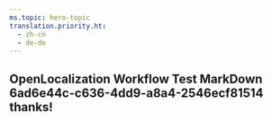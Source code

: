 ```yaml
---
ms.topic: hero-topic
translation.priority.ht: 
  - zh-cn
  - de-de
---
```

## OpenLocalization Workflow Test MarkDown 6ad6e44c-c636-4dd9-a8a4-2546ecf81514 thanks!

